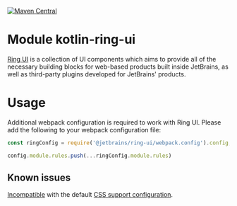 [![Maven Central](https://img.shields.io/maven-central/v/org.jetbrains.kotlin-wrappers/kotlin-ring-ui)](https://mvnrepository.com/artifact/org.jetbrains.kotlin-wrappers/kotlin-ring-ui)

# Module kotlin-ring-ui

[Ring UI](https://github.com/JetBrains/ring-ui) is a collection of UI components which aims to provide all of the necessary building blocks for
web-based products built inside JetBrains, as well as third-party plugins developed for JetBrains' products.

# Usage

Additional webpack configuration is required to work with Ring UI. Please add the following to your webpack configuration file:
```js
const ringConfig = require('@jetbrains/ring-ui/webpack.config').config;

config.module.rules.push(...ringConfig.module.rules)
```

## Known issues

[Incompatible](https://youtrack.jetbrains.com/issue/KT-47343) with the
default [CSS support configuration](https://kotlinlang.org/docs/js-project-setup.html#css).
